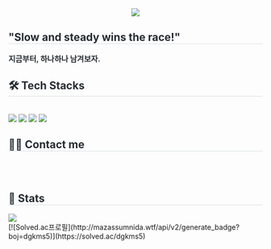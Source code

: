 <div align= "center">
    <img src="https://capsule-render.vercel.app/api?type=waving&color=59f7ca&height=180&text=Minseong's%20Github&animation=blink&fontColor=d04d0f&fontSize=90" />
    </div>
    <div style="text-align: left;"> 
    <h2 style="border-bottom: 1px solid #d8dee4; color: #282d33;"> "Slow and steady wins the race!" </h2>  
    <div style="font-weight: 700; font-size: 15px; text-align: left; color: #282d33;"> 지금부터, 하나하나 남겨보자. </div> 
    </div>
    <div style="text-align: left;">
    <h2 style="border-bottom: 1px solid #d8dee4; color: #282d33;"> 🛠️ Tech Stacks </h2> <br> 
    <div style="margin: ; text-align: left;" "text-align: left;"> <img src="https://img.shields.io/badge/C++-00599C?style=flat&logo=C%2B%2B&logoColor=white">
          <img src="https://img.shields.io/badge/C-A8B9CC?style=flat&logo=C&logoColor=white">
          <img src="https://img.shields.io/badge/Java-007396?style=flat&logo=Java&logoColor=white">
          <img src="https://img.shields.io/badge/Python-3776AB?style=flat&logo=Python&logoColor=white">
          </div>
    </div>
    <div style="text-align: left;">
    <h2 style="border-bottom: 1px solid #d8dee4; color: #282d33;"> 🧑‍💻 Contact me </h2> <br> 
    <div style="text-align: left;">  </div>  <br> 
    <div style="text-align: left;">  </div> 
    </div>
    <div style="text-align: left;"> 
    <h2 style="border-bottom: 1px solid #d8dee4; color: #282d33;"> 🏅 Stats </h2> 
        <img src="https://github-readme-stats.vercel.app/api/top-langs/?username=MinsG02&layout=compact&bg_color=180,000000,&title_color=000000&text_color=000000"
          /> 
    </div>
[![Solved.ac프로필](http://mazassumnida.wtf/api/v2/generate_badge?boj=dgkms5)](https://solved.ac/dgkms5)

